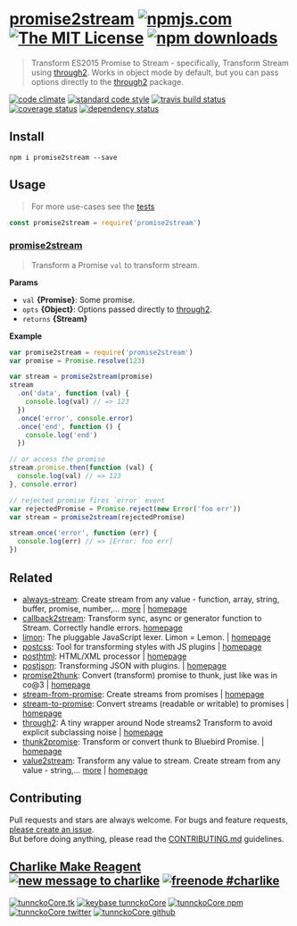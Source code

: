 # [promise2stream][author-www-url] [![npmjs.com][npmjs-img]][npmjs-url] [![The MIT License][license-img]][license-url] [![npm downloads][downloads-img]][downloads-url] 

> Transform ES2015 Promise to Stream - specifically, Transform Stream using [through2][]. Works in object mode by default, but you can pass options directly to the [through2][] package.

[![code climate][codeclimate-img]][codeclimate-url] [![standard code style][standard-img]][standard-url] [![travis build status][travis-img]][travis-url] [![coverage status][coveralls-img]][coveralls-url] [![dependency status][david-img]][david-url]

## Install
```
npm i promise2stream --save
```

## Usage
> For more use-cases see the [tests](./test.js)

```js
const promise2stream = require('promise2stream')
```

### [promise2stream](index.js#L53)
> Transform a Promise `val` to transform stream.

**Params**

* `val` **{Promise}**: Some promise.    
* `opts` **{Object}**: Options passed directly to [through2][].    
* `returns` **{Stream}**  

**Example**

```js
var promise2stream = require('promise2stream')
var promise = Promise.resolve(123)

var stream = promise2stream(promise)
stream
  .on('data', function (val) {
    console.log(val) // => 123
  })
  .once('error', console.error)
  .once('end', function () {
    console.log('end')
  })

// or access the promise
stream.promise.then(function (val) {
  console.log(val) // => 123
}, console.error)

// rejected promise fires `error` event
var rejectedPromise = Promise.reject(new Error('foo err'))
var stream = promise2stream(rejectedPromise)

stream.once('error', function (err) {
  console.log(err) // => [Error: foo err]
})
```

## Related
* [always-stream](https://www.npmjs.com/package/always-stream): Create stream from any value - function, array, string, buffer, promise, number,… [more](https://www.npmjs.com/package/always-stream) | [homepage](https://github.com/hybridables/always-stream)
* [callback2stream](https://www.npmjs.com/package/callback2stream): Transform sync, async or generator function to Stream. Correctly handle errors. [homepage](https://github.com/hybridables/callback2stream)
* [limon](https://www.npmjs.com/package/limon): The pluggable JavaScript lexer. Limon = Lemon. | [homepage](https://github.com/limonjs/limon)
* [postcss](https://www.npmjs.com/package/postcss): Tool for transforming styles with JS plugins | [homepage](http://postcss.org/)
* [posthtml](https://www.npmjs.com/package/posthtml): HTML/XML processor | [homepage](https://github.com/posthtml/posthtml)
* [postjson](https://www.npmjs.com/package/postjson): Transforming JSON with plugins. | [homepage](https://github.com/postjson/postjson)
* [promise2thunk](https://www.npmjs.com/package/promise2thunk): Convert (transform) promise to thunk, just like was in co@3 | [homepage](https://github.com/tunnckocore/promise2thunk)
* [stream-from-promise](https://www.npmjs.com/package/stream-from-promise): Create streams from promises | [homepage](https://github.com/schnittstabil/stream-from-promise)
* [stream-to-promise](https://www.npmjs.com/package/stream-to-promise): Convert streams (readable or writable) to promises | [homepage](https://github.com/bendrucker/stream-to-promise)
* [through2](https://www.npmjs.com/package/through2): A tiny wrapper around Node streams2 Transform to avoid explicit subclassing noise | [homepage](https://github.com/rvagg/through2)
* [thunk2promise](https://www.npmjs.com/package/thunk2promise): Transform or convert thunk to Bluebird Promise. | [homepage](https://github.com/tunnckocore/thunk2promise)
* [value2stream](https://www.npmjs.com/package/value2stream): Transform any value to stream. Create stream from any value - string,… [more](https://www.npmjs.com/package/value2stream) | [homepage](https://github.com/hybridables/value2stream)

## Contributing
Pull requests and stars are always welcome. For bugs and feature requests, [please create an issue](https://github.com/hybridables/promise2stream/issues/new).  
But before doing anything, please read the [CONTRIBUTING.md](./CONTRIBUTING.md) guidelines.

## [Charlike Make Reagent](http://j.mp/1stW47C) [![new message to charlike][new-message-img]][new-message-url] [![freenode #charlike][freenode-img]][freenode-url]

[![tunnckoCore.tk][author-www-img]][author-www-url] [![keybase tunnckoCore][keybase-img]][keybase-url] [![tunnckoCore npm][author-npm-img]][author-npm-url] [![tunnckoCore twitter][author-twitter-img]][author-twitter-url] [![tunnckoCore github][author-github-img]][author-github-url]

[through2]: https://github.com/rvagg/through2

[npmjs-url]: https://www.npmjs.com/package/promise2stream
[npmjs-img]: https://img.shields.io/npm/v/promise2stream.svg?label=promise2stream

[license-url]: https://github.com/hybridables/promise2stream/blob/master/LICENSE
[license-img]: https://img.shields.io/npm/l/promise2stream.svg

[downloads-url]: https://www.npmjs.com/package/promise2stream
[downloads-img]: https://img.shields.io/npm/dm/promise2stream.svg

[codeclimate-url]: https://codeclimate.com/github/hybridables/promise2stream
[codeclimate-img]: https://img.shields.io/codeclimate/github/hybridables/promise2stream.svg

[travis-url]: https://travis-ci.org/hybridables/promise2stream
[travis-img]: https://img.shields.io/travis/hybridables/promise2stream/master.svg

[coveralls-url]: https://coveralls.io/r/hybridables/promise2stream
[coveralls-img]: https://img.shields.io/coveralls/hybridables/promise2stream.svg

[david-url]: https://david-dm.org/hybridables/promise2stream
[david-img]: https://img.shields.io/david/hybridables/promise2stream.svg

[standard-url]: https://github.com/feross/standard
[standard-img]: https://img.shields.io/badge/code%20style-standard-brightgreen.svg

[author-www-url]: http://www.tunnckocore.tk
[author-www-img]: https://img.shields.io/badge/www-tunnckocore.tk-fe7d37.svg

[keybase-url]: https://keybase.io/tunnckocore
[keybase-img]: https://img.shields.io/badge/keybase-tunnckocore-8a7967.svg

[author-npm-url]: https://www.npmjs.com/~tunnckocore
[author-npm-img]: https://img.shields.io/badge/npm-~tunnckocore-cb3837.svg

[author-twitter-url]: https://twitter.com/tunnckoCore
[author-twitter-img]: https://img.shields.io/badge/twitter-@tunnckoCore-55acee.svg

[author-github-url]: https://github.com/tunnckoCore
[author-github-img]: https://img.shields.io/badge/github-@tunnckoCore-4183c4.svg

[freenode-url]: http://webchat.freenode.net/?channels=charlike
[freenode-img]: https://img.shields.io/badge/freenode-%23charlike-5654a4.svg

[new-message-url]: https://github.com/tunnckoCore/ama
[new-message-img]: https://img.shields.io/badge/ask%20me-anything-green.svg